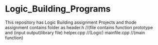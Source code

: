 # Logic_Building_Programs
This repository has Logic Building assignment Projects and thode assignment contains folder as 
header.h        //(file contains function prototype and (input output)library file)
helper.cpp      //(Logic)
mainfile.cpp    //(main function)
 

